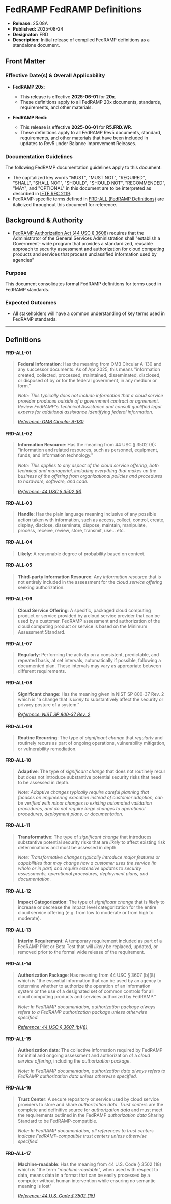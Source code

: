 # FedRAMP FedRAMP Definitions

- **Release:** 25.08A
- **Published:** 2025-08-24  
- **Designator:** FRD
- **Description:** Initial release of compiled FedRAMP definitions as a standalone document.

## Front Matter

### Effective Date(s) & Overall Applicability

- **FedRAMP 20x**:
  - This release is effective **2025-06-01** for **20x**. 
  - These definitions apply to all FedRAMP 20x documents, standards, requirements, and other materials.

- **FedRAMP Rev5**:
  - This release is effective **2025-06-01** for **R5.FRD.WR**. 
  - These definitions apply to all FedRAMP Rev5 documents, standard, requirements, and other materials that have been included in updates to Rev5 under Balance Improvement Releases.


### Documentation Guidelines

The following FedRAMP documentation guidelines apply to this document:

- The capitalized key words "MUST", "MUST NOT", "REQUIRED", "SHALL", "SHALL NOT", "SHOULD", "SHOULD NOT", "RECOMMENDED",  "MAY", and "OPTIONAL" in this document are to be interpreted as described in [IETF RFC 2119](https://datatracker.ietf.org/doc/html/rfc2119).
- FedRAMP-specific terms defined in [FRD-ALL (FedRAMP Definitions)](https://github.com/FedRAMP/docs/blob/main/markdown/FRMR.FRD.fedramp-definitions.md) are italicized throughout this document for reference.


## Background & Authority
- [FedRAMP Authorization Act (44 USC § 3608)](https://www.govinfo.gov/app/details/USCODE-2023-title44/USCODE-2023-title44-chap36-sec3609) requires that the Administrator of the General Services Administration shall &quot;establish a Government- wide program that provides a standardized, reusable approach to security assessment and authorization for cloud computing products and services that process unclassified information used by agencies&quot;

### Purpose

This document consolidates formal FedRAMP definitions for terms used in FedRAMP standards.

### Expected Outcomes

- All stakeholders will have a common understanding of key terms used in FedRAMP standards.

---

## Definitions

#### FRD-ALL-01

> **Federal Information**: Has the meaning from OMB Circular A-130 and any successor documents. As of Apr 2025, this means &quot;information created, collected, processed, maintained, disseminated, disclosed, or disposed of by or for the federal government, in any medium or form.&quot;
>
>  _Note: This typically does not include information that a cloud service provider produces outside of a government contract or agreement. Review FedRAMP&#x27;s Technical Assistance and consult qualified legal experts for additional assistance identifying federal information._
>
>  _[Reference: OMB Circular A-130](https://whitehouse.gov/wp-content/uploads/legacy_drupal_files/omb/circulars/A130/a130revised.pdf)_

#### FRD-ALL-02

> **Information Resource**: Has the meaning from 44 USC § 3502 (6): &quot;information and related resources, such as personnel, equipment, funds, and information technology.&quot;
>
>  _Note: This applies to any aspect of the _cloud service offering_, both technical and managerial, including everything that makes up the business of the offering from organizational policies and procedures to hardware, software, and code._
>
>  _[Reference: 44 USC § 3502 (6)](https://www.govinfo.gov/app/details/USCODE-2023-title44/USCODE-2023-title44-chap35-subchapI-sec3502)_

#### FRD-ALL-03

> **Handle**: Has the plain language meaning inclusive of any possible action taken with information, such as access, collect, control, create, display, disclose, disseminate, dispose, maintain, manipulate, process, receive, review, store, transmit, use... etc.

#### FRD-ALL-04

> **Likely**: A reasonable degree of probability based on context.

#### FRD-ALL-05

> **Third-party Information Resource**: Any _information resource_ that is not entirely included in the assessment for the _cloud service offering_ seeking authorization.

#### FRD-ALL-06

> **Cloud Service Offering**: A specific, packaged cloud computing product or service provided by a cloud service provider that can be used by a customer. FedRAMP assessment and authorization of the cloud computing product or service is based on the Minimum Assessment Standard.

#### FRD-ALL-07

> **Regularly**: Performing the activity on a consistent, predictable, and repeated basis, at set intervals, automatically if possible, following a documented plan. These intervals may vary as appropriate between different requirements.

#### FRD-ALL-08

> **Significant change**: Has the meaning given in NIST SP 800-37 Rev. 2 which is &quot;a change that is _likely_ to substantively affect the security or privacy posture of a system.&quot;
>
>  _[Reference: NIST SP 800-37 Rev. 2](https://csrc.nist.gov/pubs/sp/800/37/r2/final)_

#### FRD-ALL-09

> **Routine Recurring**: The type of _significant change_ that _regularly_ and routinely recurs as part of ongoing operations, vulnerability mitigation, or vulnerability remediation.

#### FRD-ALL-10

> **Adaptive**: The type of _significant change_ that does not routinely recur but does not introduce substantive potential security risks that need to be assessed in depth.
>
>  _Note: Adaptive changes typically require careful planning that focuses on engineering execution instead of customer adoption, can be verified with minor changes to existing automated validation procedures, and do not require large changes to operational procedures, deployment plans, or documentation._

#### FRD-ALL-11

> **Transformative**: The type of _significant change_ that introduces substantive potential security risks that are _likely_ to affect existing risk determinations and must be assessed in depth.
>
>  _Note: Transformative changes typically introduce major features or capabilities that may change how a customer uses the service (in whole or in part) and require extensive updates to security assessments, operational procedures, deployment plans, and documentation._

#### FRD-ALL-12

> **Impact Categorization**: The type of _significant change_ that is _likely_ to increase or decrease the impact level categorization for the entire cloud service offering (e.g. from low to moderate or from high to moderate).

#### FRD-ALL-13

> **Interim Requirement**: A temporary requirement included as part of a FedRAMP Pilot or Beta Test that will _likely_ be replaced, updated, or removed prior to the formal wide release of the requirement.

#### FRD-ALL-14

> **Authorization Package**: Has meaning from 44 USC § 3607 (b)(8) which is &quot;the essential information that can be used by an agency to determine whether to authorize the operation of an information system or the use of a designated set of common controls for all cloud computing products and services authorized by FedRAMP.&quot;
>
>  _Note: In FedRAMP documentation, _authorization package_ always refers to a FedRAMP _authorization package_ unless otherwise specified._
>
>  _[Reference: 44 USC § 3607 (b)(8)](https://www.govinfo.gov/app/details/USCODE-2023-title44/USCODE-2023-title44-chap36-sec3607)_

#### FRD-ALL-15

> **Authorization data**: The collective information required by FedRAMP for initial and ongoing assessment and authorization of a _cloud service offering_, including the _authorization package_. 
>
>  _Note: In FedRAMP documentation, _authorization data_ always refers to FedRAMP _authorization data_ unless otherwise specified._

#### FRD-ALL-16

> **Trust Center**: A secure repository or service used by cloud service providers to store and share _authorization data_. _Trust centers_ are the complete and definitive source for _authorization data_ and must meet the requirements outlined in the FedRAMP _authorization data_ Sharing Standard to be FedRAMP-compatible.
>
>  _Note: In FedRAMP documentation, all references to _trust centers_ indicate FedRAMP-compatible _trust centers_ unless otherwise specified._

#### FRD-ALL-17

> **Machine-readable**: Has the meaning from 44 U.S. Code § 3502 (18) which is &quot;the term &quot;_machine-readable_&quot;, when used with respect to data, means data in a format that can be easily processed by a computer without human intervention while ensuring no semantic meaning is lost&quot;
>
>  _[Reference: 44 U.S. Code § 3502 (18)](https://www.govinfo.gov/app/details/USCODE-2023-title44/USCODE-2023-title44-chap35-subchapI-sec3502)_








